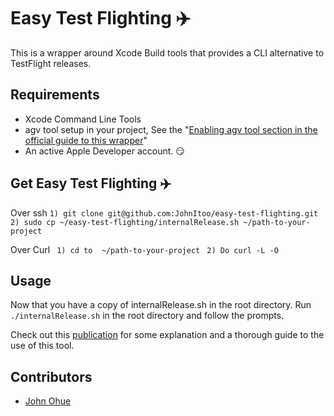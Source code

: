 # Easy Test Flighting :airplane:

This is a wrapper around Xcode Build tools that provides a CLI alternative to TestFlight releases.

## Requirements
- Xcode Command Line Tools
-  agv tool setup in your project, See the "[Enabling agv tool section in the official guide to this wrapper](https://medium.com/cotta-cush/ios-builds-and-internal-release-from-command-line-2ca59093ba8b#0520)"
- An active Apple Developer account.  :smirk:

## Get Easy Test Flighting :airplane:

Over ssh
```1) git clone git@github.com:JohnItoo/easy-test-flighting.git ```
```2) sudo cp ~/easy-test-flighting/internalRelease.sh ~/path-to-your-project```

Over Curl
``` 1) cd to  ~/path-to-your-project```
``` 2) Do curl -L -O```

## Usage 
Now that you have a copy of internalRelease.sh in the root directory. Run 
```./internalRelease.sh``` in the root directory and follow the prompts.

Check out this [publication](https://medium.com/cotta-cush/ios-builds-and-internal-release-from-command-line-2ca59093ba8b)   for some explanation and a thorough guide to the use of this tool.

## Contributors

- [John Ohue](https://github.com/JohnItoo)


